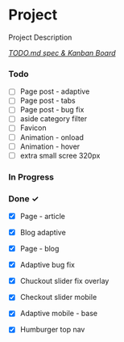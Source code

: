 # Project

Project Description

<em>[TODO.md spec & Kanban Board](https://bit.ly/3fCwKfM)</em>

### Todo

- [ ] Page post - adaptive  
- [ ] Page post - tabs  
- [ ] Page post - bug fix  
- [ ] aside category filter  
- [ ] Favicon  
- [ ] Animation - onload  
- [ ] Animation - hover  
- [ ] extra small scree 320px  

### In Progress


### Done ✓

- [x] Page - article  
- [x] Blog adaptive  
- [x] Page - blog  
- [x] Adaptive bug fix  
- [x] Chuckout slider fix overlay  
- [x] Checkout slider mobile  
- [x] Adaptive mobile - base  
- [x] Humburger top nav  


